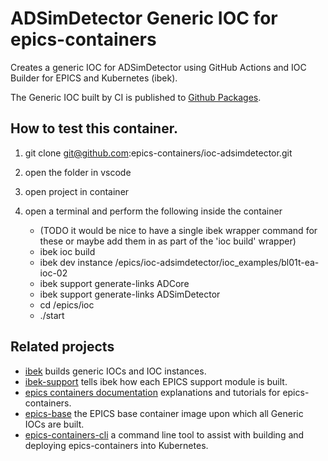 ADSimDetector Generic IOC for epics-containers
==============================================

Creates a generic IOC for ADSimDetector using GitHub Actions and
IOC Builder for EPICS and Kubernetes (ibek).

The Generic IOC built by CI is published to
[Github Packages](https://github.com/orgs/epics-containers/packages?repo_name=ioc-adsimdetector).

## How to test this container.

1. git clone git@github.com:epics-containers/ioc-adsimdetector.git
1. open the folder in vscode
1. open project in container
1. open a terminal and perform the following inside the container

   - (TODO it would be nice to have a single ibek wrapper command for these
     or maybe add them in as part of the 'ioc build' wrapper)
   - ibek ioc build
   - ibek dev instance /epics/ioc-adsimdetector/ioc_examples/bl01t-ea-ioc-02
   - ibek support generate-links ADCore
   - ibek support generate-links ADSimDetector
   - cd /epics/ioc
   - ./start


## Related projects

- [ibek](https://github.com/epics-containers/ibek) builds generic IOCs and
IOC instances.
- [ibek-support](https://github.com/epics-containers/ibek-support) tells ibek
how each EPICS support module is built.
- [epics containers documentation](https://epics-containers.github.io/)
explanations and tutorials for epics-containers.
- [epics-base](https://github.com/epics-containers/epics-base) the EPICS base
container image upon which all Generic IOCs are built.
- [epics-containers-cli](https://github.com/epics-containers-cli) a command
  line tool to assist with building and deploying epics-containers into
  Kubernetes.

